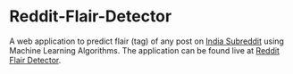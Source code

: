 # Reddit-Flair-Detector

A web application to predict flair (tag) of any post on [India Subreddit](https://www.reddit.com/r/india) using Machine Learning Algorithms.
The application can be found live at [Reddit Flair Detector](https://redditflair-detector.herokuapp.com).
   

